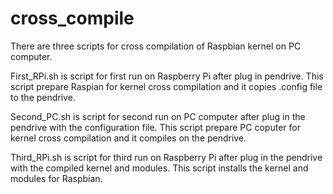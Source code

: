cross_compile
=============

There are three scripts for cross compilation of Raspbian kernel on PC computer.

First_RPi.sh is script for first run on Raspberry Pi after plug in pendrive. This script prepare Raspian for kernel
cross compilation and it copies .config file to the pendrive.   

Second_PC.sh is script for second run on PC computer after plug in the pendrive with the configuration file. This
script prepare PC coputer for kernel cross compilation and it compiles on the pendrive.

Third_RPi.sh is script for third run on Raspberry Pi after plug in the pendrive with the compiled kernel and modules.
This script installs the kernel and modules for Raspbian.